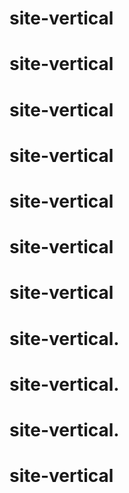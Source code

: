 # site-vertical
# site-vertical
# site-vertical
# site-vertical
# site-vertical
# site-vertical
# site-vertical
# site-vertical.
# site-vertical.
# site-vertical.
# site-vertical
